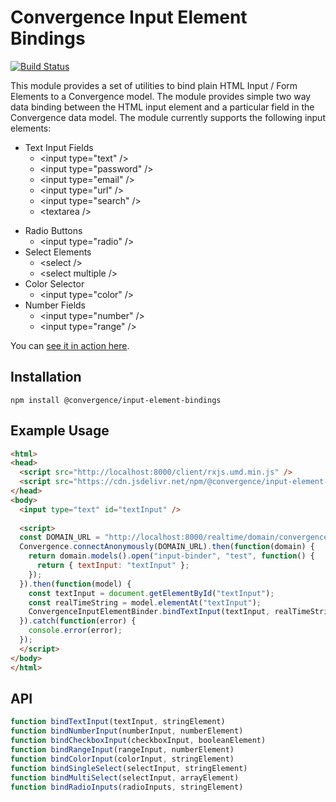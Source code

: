 # Convergence Input Element Bindings
[![Build Status](https://travis-ci.org/convergencelabs/input-element-bindings.svg?branch=master)](https://travis-ci.org/convergencelabs/input-element-bindings)

This module provides a set of utilities to bind plain HTML Input / Form Elements to a Convergence model. The module provides simple two way data binding between the HTML input element and a particular field in the Convergence data model. The module currently supports the following input elements:

* Text Input Fields
  * &lt;input type="text" /&gt;
  * &lt;input type="password" /&gt;
  * &lt;input type="email" /&gt;
  - &lt;input type="url" /&gt;
  - &lt;input type="search" /&gt;
  - &lt;textarea /&gt;
- Radio Buttons
  - &lt;input type="radio" /&gt;
- Select Elements
  - &lt;select /&gt;
  - &lt;select multiple /&gt; 
- Color Selector
  - &lt;input type="color" /&gt;
- Number Fields
  - &lt;input type="number" /&gt;
  - &lt;input type="range" /&gt;

You can [see it in action here](https://examples.convergence.io/input-elements/index.html).

## Installation
```npm install @convergence/input-element-bindings```


## Example Usage

```html
<html>
<head>
  <script src="http://localhost:8000/client/rxjs.umd.min.js" />
  <script src="https://cdn.jsdelivr.net/npm/@convergence/input-element-bindings@0.3.4/browser/convergence-input-element-bindings.min.js" />
</head>
<body>
  <input type="text" id="textInput" />
  
  <script>
  const DOMAIN_URL = "http://localhost:8000/realtime/domain/convergence/default";
  Convergence.connectAnonymously(DOMAIN_URL).then(function(domain) {
    return domain.models().open("input-binder", "test", function() {
      return { textInput: "textInput" };
    });
  }).then(function(model) {
    const textInput = document.getElementById("textInput");
    const realTimeString = model.elementAt("textInput");
    ConvergenceInputElementBinder.bindTextInput(textInput, realTimeString);
  }).catch(function(error) {
    console.error(error);
  });
  </script>
</body>
</html>
```

## API
```javascript
function bindTextInput(textInput, stringElement)
function bindNumberInput(numberInput, numberElement)
function bindCheckboxInput(checkboxInput, booleanElement)
function bindRangeInput(rangeInput, numberElement)
function bindColorInput(colorInput, stringElement)
function bindSingleSelect(selectInput, stringElement)
function bindMultiSelect(selectInput, arrayElement)
function bindRadioInputs(radioInputs, stringElement)
```

